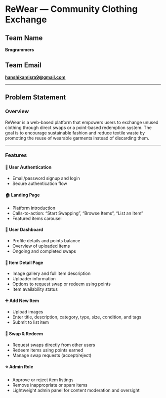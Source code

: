 # ReWear — Community Clothing Exchange

## Team Name
**Brogrammers**

## Team Email
**hanshikamisra9@gmail.com**

---

## Problem Statement

### Overview
ReWear is a web-based platform that empowers users to exchange unused clothing through direct swaps or a point-based redemption system. The goal is to encourage sustainable fashion and reduce textile waste by promoting the reuse of wearable garments instead of discarding them.

---

### Features

#### 🔑 User Authentication
- Email/password signup and login
- Secure authentication flow

#### 🏠 Landing Page
- Platform introduction
- Calls-to-action: “Start Swapping”, “Browse Items”, “List an Item”
- Featured items carousel

#### 👤 User Dashboard
- Profile details and points balance
- Overview of uploaded items
- Ongoing and completed swaps

#### 👕 Item Detail Page
- Image gallery and full item description
- Uploader information
- Options to request swap or redeem using points
- Item availability status

#### ➕ Add New Item
- Upload images
- Enter title, description, category, type, size, condition, and tags
- Submit to list item

#### 🔄 Swap & Redeem
- Request swaps directly from other users
- Redeem items using points earned
- Manage swap requests (accept/reject)

#### ⭐ Admin Role
- Approve or reject item listings
- Remove inappropriate or spam items
- Lightweight admin panel for content moderation and oversight
